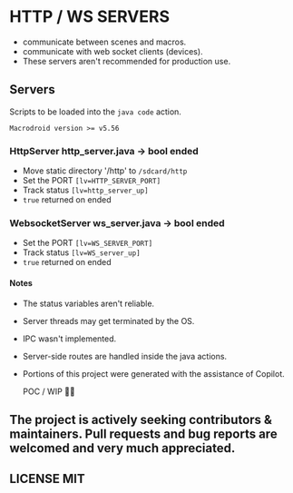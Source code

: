 # HTTP / WS SERVERS
- communicate between scenes and macros.
- communicate with web socket clients (devices).
- These servers aren't recommended for production use.


## Servers
Scripts to be loaded into the `java code` action.

    Macrodroid version >= v5.56

### HttpServer http_server.java -> bool ended
- Move static directory '/http' to `/sdcard/http`
- Set the PORT `[lv=HTTP_SERVER_PORT]`
- Track status `[lv=http_server_up]`
- `true` returned on ended

### WebsocketServer ws_server.java -> bool ended
- Set the PORT `[lv=WS_SERVER_PORT]`
- Track status `[lv=WS_server_up]`
- `true` returned on ended

#### Notes
- The status variables aren't reliable. 
- Server threads may get terminated by the OS.
- IPC wasn't implemented. 
- Server-side routes are handled inside the java actions.
- Portions of this project were generated with the assistance of Copilot.

    POC / WIP 🤷‍♂️

## The project is actively seeking contributors & maintainers. Pull requests and bug reports are welcomed and very much appreciated.

## LICENSE MIT